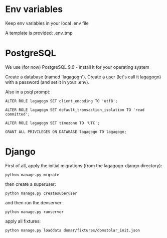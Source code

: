 # Env variables

Keep env variables in your local .env file

A template is provided: .env_tmp


# PostgreSQL

We use (for now) PostgreSQL 9.6 - install it for your operating system

Create a database (named 'lagagogn'). Create a user (let's call it lagagogn) with a password (and set it in your .env).

Also in a psql prompt:

`ALTER ROLE lagagogn SET client_encoding TO 'utf8';`

`ALTER ROLE lagagogn SET default_transaction_isolation TO 'read committed';`

`ALTER ROLE lagagogn SET timezone TO 'UTC';`

`GRANT ALL PRIVILEGES ON DATABASE lagagogn TO lagagogn;`


# Django

First of all, apply the initial migrations (from the lagagogn-django directory):

`python manage.py migrate`

then create a superuser:

`python manage.py createsuperuser`

and then run the devserver:

`python manage.py runserver`

apply all fixtures:

`python manage.py loaddata domar/fixtures/domstolar_init.json`


